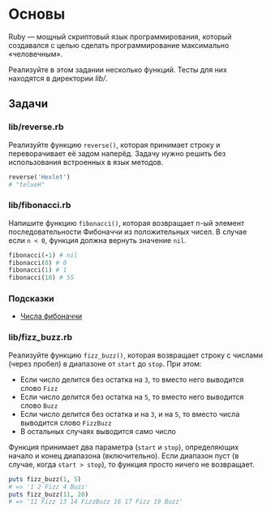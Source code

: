 # Основы

Ruby — мощный скриптовый язык программирования, который создавался с целью сделать программирование максимально «человечным».

Реализуйте в этом задании несколько функций. Тесты для них находятся в директории *lib/*.

## Задачи

### lib/reverse.rb

Реализуйте функцию `reverse()`, которая принимает строку и переворачивает её задом наперёд. Задачу нужно решить без использования встроенных в язык методов.

```ruby
reverse('Hexlet')
# "telxeH"
```

### lib/fibonacci.rb

Напишите функцию `fibonacci()`, которая возвращает n-ый элемент последовательности Фибоначчи из положительных чисел. В случае если `n < 0`, функция должна вернуть значение `nil`.

```ruby
fibonacci(-1) # nil
fibonacci(0) # 0
fibonacci(1) # 1
fibonacci(10) # 55
```

### Подсказки

* [Числа фибоначчи](https://ru.wikipedia.org/wiki/%D0%A7%D0%B8%D1%81%D0%BB%D0%B0_%D0%A4%D0%B8%D0%B1%D0%BE%D0%BD%D0%B0%D1%87%D1%87%D0%B8)

### lib/fizz_buzz.rb

Реализуйте функцию `fizz_buzz()`, которая возвращает строку с числами (через пробел) в диапазоне от `start` до `stop`. При этом:

* Если число делится без остатка на `3`, то вместо него выводится слово `Fizz`
* Если число делится без остатка на `5`, то вместо него выводится слово `Buzz`
* Если число делится без остатка и на `3`, и на `5`, то вместо числа выводится слово `FizzBuzz`
* В остальных случаях выводится само число

Функция принимает два параметра (`start` и `stop`), определяющих начало и конец диапазона (включительно). Если диапазон пуст (в случае, когда `start > stop`), то функция просто ничего не возвращает.

```ruby
puts fizz_buzz(1, 5)
# => '1 2 Fizz 4 Buzz'
puts fizz_buzz(11, 20)
# => '11 Fizz 13 14 FizzBuzz 16 17 Fizz 19 Buzz'
```
